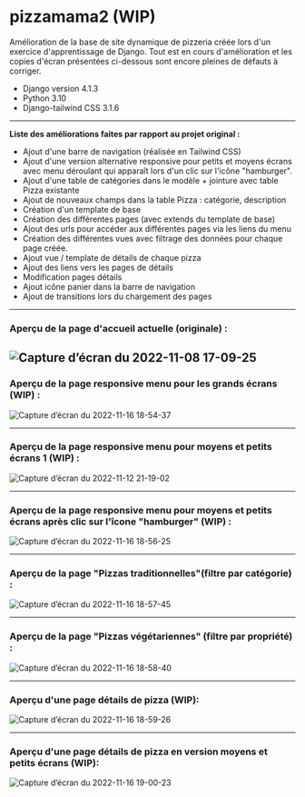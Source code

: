 # pizzamama2 (WIP)

Amélioration de la base de site dynamique de pizzeria créée lors d'un exercice d'apprentissage de Django.
Tout est en cours d'amélioration et les copies d'écran présentées ci-dessous sont encore pleines de défauts à corriger.

- Django version 4.1.3
- Python 3.10
- Django-tailwind CSS 3.1.6

---
**Liste des améliorations faites par rapport au projet original :**

- Ajout d'une barre de navigation (réalisée en Tailwind CSS)
- Ajout d'une version alternative responsive pour petits et moyens écrans avec menu déroulant qui apparaît lors d'un clic
sur l'icône "hamburger".
- Ajout d'une table de catégories dans le modèle + jointure avec table Pizza existante
- Ajout de nouveaux champs dans la table Pizza : catégorie, description
- Création d'un template de base
- Création des différentes pages (avec extends du template de base)
- Ajout des urls pour accéder aux différentes pages via les liens du menu
- Création des différentes vues avec filtrage des données pour chaque page créée.
- Ajout vue / template de détails de chaque pizza
- Ajout des liens vers les pages de détails
- Modification pages détails
- Ajout icône panier dans la barre de navigation
- Ajout de transitions lors du chargement des pages


---

### Aperçu de la page d'accueil actuelle (originale) :
![Capture d’écran du 2022-11-08 17-09-25](https://user-images.githubusercontent.com/103674276/200616353-5ebe01b0-3a21-4046-829b-69339a1dd89b.png)
---

### Aperçu de la page responsive menu pour les grands écrans (WIP) :
![Capture d’écran du 2022-11-16 18-54-37](https://user-images.githubusercontent.com/103674276/202256484-47efd269-7eb3-4f94-a118-9914087cd584.png)

---

### Aperçu de la page responsive menu pour moyens et petits écrans 1 (WIP) :
![Capture d’écran du 2022-11-12 21-19-02](https://user-images.githubusercontent.com/103674276/201492951-43d45e5c-37c0-4a4b-b7df-33d5e47d4859.png)

---

### Aperçu de la page responsive menu pour moyens et petits écrans après clic sur l'îcone "hamburger" (WIP) :
![Capture d’écran du 2022-11-16 18-56-25](https://user-images.githubusercontent.com/103674276/202256815-4811710b-2e30-4909-8bc6-f25794b53dce.png)



---

### Aperçu de la page "Pizzas traditionnelles"(filtre par catégorie) :
![Capture d’écran du 2022-11-16 18-57-45](https://user-images.githubusercontent.com/103674276/202257105-c5d1e658-6d73-489d-bfc8-26805139dd34.png)


---
### Aperçu de la page "Pizzas végétariennes" (filtre par propriété) :
![Capture d’écran du 2022-11-16 18-58-40](https://user-images.githubusercontent.com/103674276/202257306-89c5ff19-bb2c-4005-b469-c72349f97860.png)



---
### Aperçu d'une page détails de pizza (WIP):
![Capture d’écran du 2022-11-16 18-59-26](https://user-images.githubusercontent.com/103674276/202257428-d1a5c192-957b-4e07-9baa-093fcefe63ef.png)


---
### Aperçu d'une page détails de pizza en version moyens et petits écrans (WIP):
![Capture d’écran du 2022-11-16 19-00-23](https://user-images.githubusercontent.com/103674276/202257617-bf16dac4-78ff-40aa-b7dc-6aa3588c740b.png)









